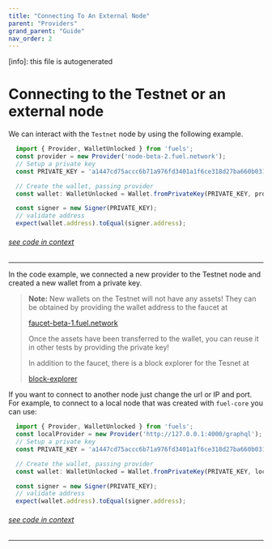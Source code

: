 ```yaml
---
title: "Connecting To An External Node"
parent: "Providers"
grand_parent: "Guide"
nav_order: 2
---
```


[info]: this file is autogenerated


# Connecting to the Testnet or an external node

We can interact with the `Testnet` node by using the following example.


```typescript
  import { Provider, WalletUnlocked } from 'fuels';
  const provider = new Provider('node-beta-2.fuel.network');
  // Setup a private key
  const PRIVATE_KEY = 'a1447cd75accc6b71a976fd3401a1f6ce318d27ba660b0315ee6ac347bf39568';

  // Create the wallet, passing provider
  const wallet: WalletUnlocked = Wallet.fromPrivateKey(PRIVATE_KEY, provider);

  const signer = new Signer(PRIVATE_KEY);
  // validate address
  expect(wallet.address).toEqual(signer.address);
```
###### [see code in context](https://github.com/FuelLabs/fuels-ts/blob/master/packages/fuel-gauge/src/doc-examples.test.ts#L251-L265)

---


In the code example, we connected a new provider to the Testnet node and created a new wallet from a private key.

> **Note:** New wallets on the Testnet will not have any assets! They can be obtained by providing the wallet address to the faucet at
>
> [faucet-beta-1.fuel.network](https://faucet-beta-1.fuel.network)
>
> Once the assets have been transferred to the wallet, you can reuse it in other tests by providing the private key!
>
> In addition to the faucet, there is a block explorer for the Tesnet at
>
> [block-explorer](https://fuellabs.github.io/block-explorer-v2)

If you want to connect to another node just change the url or IP and port. For example, to connect to a local node that was created with `fuel-core` you can use:


```typescript
  import { Provider, WalletUnlocked } from 'fuels';
  const localProvider = new Provider('http://127.0.0.1:4000/graphql');
  // Setup a private key
  const PRIVATE_KEY = 'a1447cd75accc6b71a976fd3401a1f6ce318d27ba660b0315ee6ac347bf39568';

  // Create the wallet, passing provider
  const wallet: WalletUnlocked = Wallet.fromPrivateKey(PRIVATE_KEY, localProvider);

  const signer = new Signer(PRIVATE_KEY);
  // validate address
  expect(wallet.address).toEqual(signer.address);
```
###### [see code in context](https://github.com/FuelLabs/fuels-ts/blob/master/packages/fuel-gauge/src/doc-examples.test.ts#L269-L281)

---

